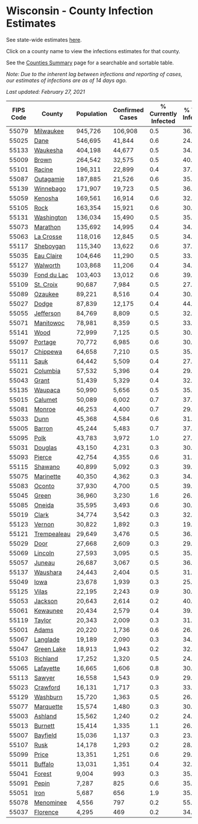 # Wisconsin - County Infection Estimates

See state-wide estimates [here](/infections/us-wi).

Click on a county name to view the infections estimates for that county.

See the [Counties Summary](/infections/summary-counties) page for a searchable and sortable table.

*Note: Due to the inherent lag between infections and reporting of cases, our estimates of infections are as of 14 days ago.*

*Last updated: February 27, 2021*

|   FIPS Code |                     County |   Population |   Confirmed Cases |   % Currently Infected |   % Total Infected |
|-------------|----------------------------|--------------|-------------------|------------------------|--------------------|
|       55079 |     [Milwaukee](milwaukee) |      945,726 |           106,908 |                    0.5 |               36.9 |
|       55025 |               [Dane](dane) |      546,695 |            41,844 |                    0.6 |               24.2 |
|       55133 |       [Waukesha](waukesha) |      404,198 |            44,677 |                    0.5 |               34.8 |
|       55009 |             [Brown](brown) |      264,542 |            32,575 |                    0.5 |               40.2 |
|       55101 |           [Racine](racine) |      196,311 |            22,899 |                    0.4 |               37.7 |
|       55087 |     [Outagamie](outagamie) |      187,885 |            21,526 |                    0.6 |               35.9 |
|       55139 |     [Winnebago](winnebago) |      171,907 |            19,723 |                    0.5 |               36.3 |
|       55059 |         [Kenosha](kenosha) |      169,561 |            16,914 |                    0.6 |               32.2 |
|       55105 |               [Rock](rock) |      163,354 |            15,921 |                    0.6 |               30.9 |
|       55131 |   [Washington](washington) |      136,034 |            15,490 |                    0.5 |               35.9 |
|       55073 |       [Marathon](marathon) |      135,692 |            14,995 |                    0.4 |               34.9 |
|       55063 |     [La Crosse](la-crosse) |      118,016 |            12,845 |                    0.5 |               34.0 |
|       55117 |     [Sheboygan](sheboygan) |      115,340 |            13,622 |                    0.6 |               37.3 |
|       55035 |   [Eau Claire](eau-claire) |      104,646 |            11,290 |                    0.5 |               33.9 |
|       55127 |       [Walworth](walworth) |      103,868 |            11,206 |                    0.4 |               34.3 |
|       55039 | [Fond du Lac](fond-du-lac) |      103,403 |            13,012 |                    0.6 |               39.9 |
|       55109 |     [St. Croix](st.-croix) |       90,687 |             7,984 |                    0.5 |               27.3 |
|       55089 |         [Ozaukee](ozaukee) |       89,221 |             8,516 |                    0.4 |               30.2 |
|       55027 |             [Dodge](dodge) |       87,839 |            12,175 |                    0.4 |               44.0 |
|       55055 |     [Jefferson](jefferson) |       84,769 |             8,809 |                    0.5 |               32.6 |
|       55071 |     [Manitowoc](manitowoc) |       78,981 |             8,359 |                    0.5 |               33.2 |
|       55141 |               [Wood](wood) |       72,999 |             7,125 |                    0.5 |               30.4 |
|       55097 |         [Portage](portage) |       70,772 |             6,985 |                    0.6 |               30.9 |
|       55017 |       [Chippewa](chippewa) |       64,658 |             7,210 |                    0.5 |               35.1 |
|       55111 |               [Sauk](sauk) |       64,442 |             5,509 |                    0.4 |               27.0 |
|       55021 |       [Columbia](columbia) |       57,532 |             5,396 |                    0.4 |               29.6 |
|       55043 |             [Grant](grant) |       51,439 |             5,329 |                    0.4 |               32.8 |
|       55135 |         [Waupaca](waupaca) |       50,990 |             5,656 |                    0.5 |               35.0 |
|       55015 |         [Calumet](calumet) |       50,089 |             6,002 |                    0.7 |               37.7 |
|       55081 |           [Monroe](monroe) |       46,253 |             4,400 |                    0.7 |               29.5 |
|       55033 |               [Dunn](dunn) |       45,368 |             4,584 |                    0.6 |               31.5 |
|       55005 |           [Barron](barron) |       45,244 |             5,483 |                    0.7 |               37.8 |
|       55095 |               [Polk](polk) |       43,783 |             3,972 |                    1.0 |               27.8 |
|       55031 |         [Douglas](douglas) |       43,150 |             4,231 |                    0.3 |               30.3 |
|       55093 |           [Pierce](pierce) |       42,754 |             4,355 |                    0.6 |               31.7 |
|       55115 |         [Shawano](shawano) |       40,899 |             5,092 |                    0.3 |               39.6 |
|       55075 |     [Marinette](marinette) |       40,350 |             4,362 |                    0.3 |               34.3 |
|       55083 |           [Oconto](oconto) |       37,930 |             4,700 |                    0.5 |               39.2 |
|       55045 |             [Green](green) |       36,960 |             3,230 |                    1.6 |               26.7 |
|       55085 |           [Oneida](oneida) |       35,595 |             3,493 |                    0.6 |               30.7 |
|       55019 |             [Clark](clark) |       34,774 |             3,542 |                    0.3 |               32.2 |
|       55123 |           [Vernon](vernon) |       30,822 |             1,892 |                    0.3 |               19.0 |
|       55121 | [Trempealeau](trempealeau) |       29,649 |             3,476 |                    0.5 |               36.9 |
|       55029 |               [Door](door) |       27,668 |             2,609 |                    0.3 |               29.8 |
|       55069 |         [Lincoln](lincoln) |       27,593 |             3,095 |                    0.5 |               35.2 |
|       55057 |           [Juneau](juneau) |       26,687 |             3,067 |                    0.5 |               36.1 |
|       55137 |       [Waushara](waushara) |       24,443 |             2,404 |                    0.5 |               31.1 |
|       55049 |               [Iowa](iowa) |       23,678 |             1,939 |                    0.3 |               25.9 |
|       55125 |             [Vilas](vilas) |       22,195 |             2,243 |                    0.9 |               30.9 |
|       55053 |         [Jackson](jackson) |       20,643 |             2,614 |                    0.2 |               40.2 |
|       55061 |       [Kewaunee](kewaunee) |       20,434 |             2,579 |                    0.4 |               39.9 |
|       55119 |           [Taylor](taylor) |       20,343 |             2,009 |                    0.3 |               31.0 |
|       55001 |             [Adams](adams) |       20,220 |             1,736 |                    0.6 |               26.9 |
|       55067 |       [Langlade](langlade) |       19,189 |             2,090 |                    0.3 |               34.7 |
|       55047 |   [Green Lake](green-lake) |       18,913 |             1,943 |                    0.2 |               32.7 |
|       55103 |       [Richland](richland) |       17,252 |             1,320 |                    0.5 |               24.2 |
|       55065 |     [Lafayette](lafayette) |       16,665 |             1,606 |                    0.8 |               30.1 |
|       55113 |           [Sawyer](sawyer) |       16,558 |             1,543 |                    0.9 |               29.9 |
|       55023 |       [Crawford](crawford) |       16,131 |             1,717 |                    0.3 |               33.7 |
|       55129 |       [Washburn](washburn) |       15,720 |             1,363 |                    0.5 |               26.8 |
|       55077 |     [Marquette](marquette) |       15,574 |             1,480 |                    0.3 |               30.2 |
|       55003 |         [Ashland](ashland) |       15,562 |             1,240 |                    0.2 |               24.9 |
|       55013 |         [Burnett](burnett) |       15,414 |             1,335 |                    1.1 |               26.6 |
|       55007 |       [Bayfield](bayfield) |       15,036 |             1,137 |                    0.3 |               23.7 |
|       55107 |               [Rusk](rusk) |       14,178 |             1,293 |                    0.2 |               28.7 |
|       55099 |             [Price](price) |       13,351 |             1,251 |                    0.6 |               29.1 |
|       55011 |         [Buffalo](buffalo) |       13,031 |             1,351 |                    0.4 |               32.1 |
|       55041 |           [Forest](forest) |        9,004 |               993 |                    0.3 |               35.3 |
|       55091 |             [Pepin](pepin) |        7,287 |               825 |                    0.6 |               35.3 |
|       55051 |               [Iron](iron) |        5,687 |               656 |                    1.9 |               35.6 |
|       55078 |     [Menominee](menominee) |        4,556 |               797 |                    0.2 |               55.7 |
|       55037 |       [Florence](florence) |        4,295 |               469 |                    0.2 |               34.9 |
